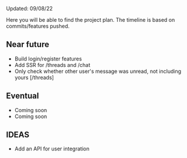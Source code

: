 Updated: 09/08/22

Here you will be able to find the project plan. The timeline is based on commits/features pushed.

## Near future

- Build login/register features
- Add SSR for /threads and /chat
- Only check whether other user's message was unread, not including yours [/threads]

## Eventual

- Coming soon
- Coming soon

## IDEAS

- Add an API for user integration
